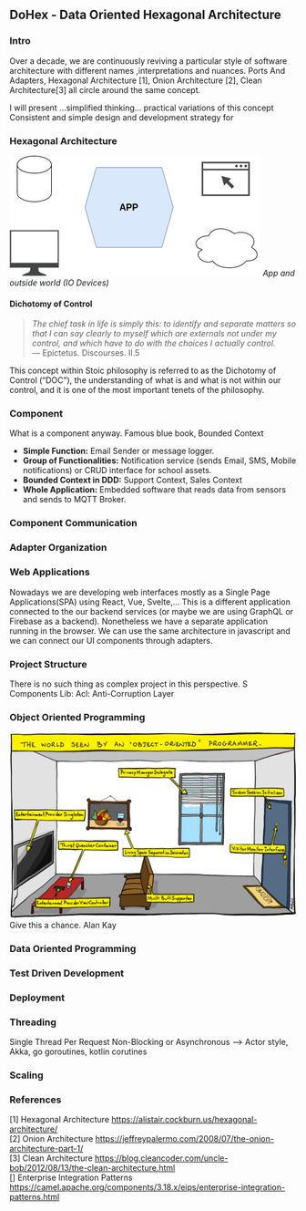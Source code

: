 ## DoHex - Data Oriented Hexagonal Architecture 

### Intro

Over a decade, we are continuously reviving a particular style of software architecture with different names ,interpretations and nuances. Ports And Adapters, Hexagonal Architecture [1], Onion Architecture [2], Clean Architecture[3] all circle around the same concept.  
 
I will present ...simplified thinking... practical variations of this concept
Consistent and simple design and development strategy for 
 
### Hexagonal Architecture
![Hex1](https://raw.githubusercontent.com/alicemunsal/dohex/master/diagrams/1.drawio.png)
*App and outside world (IO Devices)*

#### Dichotomy of Control

> *The chief task in life is simply this: to identify and separate matters so that I can say clearly to myself which are externals not under my control, and which have to do with the choices I actually control.*  
> — Epictetus. Discourses. II.5  

This concept within Stoic philosophy is referred to as the Dichotomy of Control (“DOC”), the understanding of what is and what is not within our control, and it is one of the most important tenets of the philosophy. 

### Component 

What is a component anyway. 
Famous blue book, Bounded Context
* **Simple Function:** Email Sender or message logger.  
* **Group of Functionalities:** Notification service (sends Email, SMS, Mobile notifications) or  CRUD interface for school assets.
* **Bounded Context in DDD:** Support Context, Sales Context
* **Whole Application:** Embedded software that reads data from sensors and sends to MQTT Broker. 


### Component Communication

### Adapter Organization

### Web Applications

Nowadays we are developing web interfaces mostly as a Single Page Applications(SPA) using React, Vue, Svelte,... This is a different application connected to the our backend services (or maybe we are using GraphQL or Firebase as a backend). Nonetheless we have a separate application running in the browser. We can use the same architecture in javascript and we can connect our UI components through adapters.

### Project Structure
There is no such thing as complex project in this perspective. S
Components
Lib: 
Acl: Anti-Corruption Layer 

### Object Oriented Programming
![OO Programmer](https://raw.githubusercontent.com/alicemunsal/dohex/master/diagrams/ooprogrammer.png)
Give this a chance.
Alan Kay 

### Data Oriented Programming

### Test Driven Development

### Deployment


### Threading
Single Thread Per Request
Non-Blocking or Asynchronous  --> Actor style, Akka, go goroutines, kotlin corutines

### Scaling

### References
[1] Hexagonal Architecture https://alistair.cockburn.us/hexagonal-architecture/  
[2] Onion Architecture https://jeffreypalermo.com/2008/07/the-onion-architecture-part-1/  
[3] Clean Architecture https://blog.cleancoder.com/uncle-bob/2012/08/13/the-clean-architecture.html  
[] Enterprise Integration Patterns https://camel.apache.org/components/3.18.x/eips/enterprise-integration-patterns.html  

<!--stackedit_data:
eyJoaXN0b3J5IjpbMTM3OTIzNDIyNywyMDk5NDUxMTk2LDE2ND
cyMDczODQsLTcwMzQyMTYzNSwxNjMyODUxODcyLC03Nzc3MjM3
NTEsLTExMjg2MDcxNTMsNDEwMDMwNjA5LC0xMzU2MzE3MjQ3LC
03ODYyODI3OSwxNjkwNjUwNTQ4LC0zNTI4ODI4MzcsLTE2NTcy
MDU1NSwtNjcyMjIyNzA0LDM2MjkwNDY5Niw0ODIzMjAxNDYsLT
kyNDczMzQ2MCw5NTcyNDMzMTMsNTEwODA4MzQsLTQ0MjczNDQ3
Nl19
-->